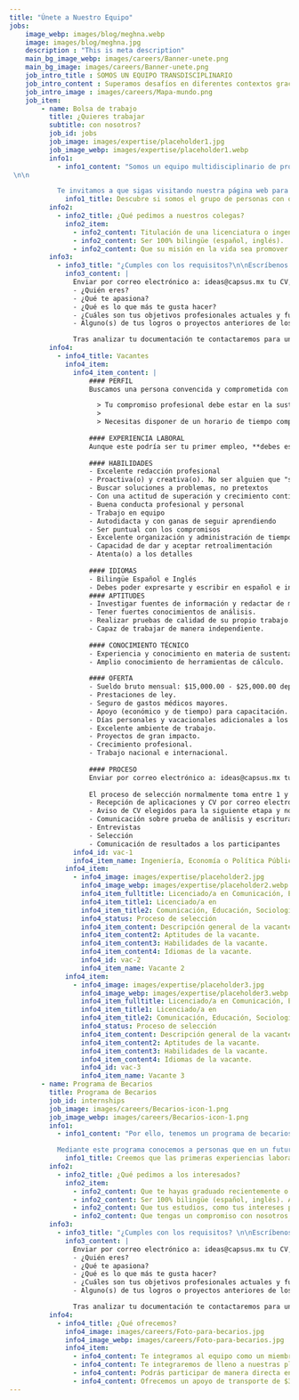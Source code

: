 ```yaml
---
title: "Únete a Nuestro Equipo"
jobs: 
    image_webp: images/blog/meghna.webp
    image: images/blog/meghna.jpg
    description : "This is meta description"
    main_bg_image_webp: images/careers/Banner-unete.png
    main_bg_image: images/careers/Banner-unete.png
    job_intro_title : SOMOS UN EQUIPO TRANSDISCIPLINARIO
    job_intro_content : Superamos desafíos en diferentes contextos gracias a nuestra experiencia y profunda comprensión de las necesidades de los clientes.
    job_intro_image : images/careers/Mapa-mundo.png
    job_item:
        - name: Bolsa de trabajo
          title: ¿Quieres trabajar
          subtitle: con nosotros?
          job_id: jobs
          job_image: images/expertise/placeholder1.jpg
          job_image_webp: images/expertise/placeholder1.webp
          info1:
            - info1_content: "Somos un equipo multidisciplinario de profesionistas que incluye ingenieros, arquitectos, desarrolladores de software, diseñadores, educadores, politólogos, sociólogos y urbanistas.  Cuando estamos en búsqueda de ampliar nuestro equipo, publicamos la convocatoria en nuestras redes sociales.
 \n\n

            Te invitamos a que sigas visitando nuestra página web para que nos conozcas."
              info1_title: Descubre si somos el grupo de personas con quien te gustaría trabajar y crecer profesionalmente
          info2: 
            - info2_title: ¿Qué pedimos a nuestros colegas?
              info2_item: 
                - info2_content: Titulación de una licenciatura o ingeniería.
                - info2_content: Ser 100% bilingüe (español, inglés).
                - info2_content: Que su misión en la vida sea promover el desarrollo sustentable.
          info3:
            - info3_title: "¿Cumples con los requisitos?\n\nEscríbenos:"
              info3_content: |
                Enviar por correo electrónico a: ideas@capsus.mx tu CV, una carta de motivos en español sobre por qué te interesa trabajar en CAPSUS y qué te motiva a perseguir una carrera profesional en el área de sustentabilidad y una carta en inglés donde nos cuentes:
                - ¿Quién eres?
                - ¿Qué te apasiona?
                - ¿Qué es lo que más te gusta hacer?
                - ¿Cuáles son tus objetivos profesionales actuales y futuros?
                - Alguno(s) de tus logros o proyectos anteriores de los cuales estés orgullosa(o).

                Tras analizar tu documentación te contactaremos para una entrevista en donde podremos aclarar las dudas que tengas tú y nosotros.
          info4:
            - info4_title: Vacantes
              info4_item:
                info4_item_content: |
                    #### PERFIL
                    Buscamos una persona convencida y comprometida con el desarrollo sustentable, idealmente que tenga entrenamiento académico y experiencia profesional en áreas de **ingeniería, economía o política pública** relacionadas al **desarrollo sustentable**, el medio ambiente, y/o la estructura urbana. Debes ser una persona totalmente **bilingüe en español e inglés**, con **excelente redacción**, dinámica, motivada, creativa, multidisciplinaria y muy buena con los números. Buscamos alguien que resuelva problemas y busque formas de lograr sus objetivos, no que encuentre razones por las cuales no se pueden alcanzar. 

                      > Tu compromiso profesional debe estar en la sustentabilidad.
                      > 
                      > Necesitas disponer de un horario de tiempo completo en un horario de 9 a 18 horas.
                  
                    #### EXPERIENCIA LABORAL
                    Aunque este podría ser tu primer empleo, **debes estar titulada(o)** e idealmente buscamos alguien que tenga más de 2años de experiencia laboral.
                    
                    #### HABILIDADES
                    - Excelente redacción profesional
                    - Proactiva(o) y creativa(o). No ser alguien que "sólo hace lo que se le pide"
                    - Buscar soluciones a problemas, no pretextos
                    - Con una actitud de superación y crecimiento continuo 
                    - Buena conducta profesional y personal
                    - Trabajo en equipo
                    - Autodidacta y con ganas de seguir aprendiendo
                    - Ser puntual con los compromisos
                    - Excelente organización y administración de tiempo
                    - Capacidad de dar y aceptar retroalimentación
                    - Atenta(o) a los detalles
                  
                    #### IDIOMAS
                    - Bilingüe Español e Inglés
                    - Debes poder expresarte y escribir en español e inglés de manera impecable en un ambiente profesional. Conocimiento deun idioma adicional (árabe, alemán, portugués u otro) es un plus.
                    #### APTITUDES
                    - Investigar fuentes de información y redactar de manera correcta, limpia, entendible, y bien documentada.
                    - Tener fuertes conocimientos de análisis.
                    - Realizar pruebas de calidad de su propio trabajo.
                    - Capaz de trabajar de manera independiente.
                  
                    #### CONOCIMIENTO TÉCNICO
                    - Experiencia y conocimiento en materia de sustentabilidad, como: energía renovable, gestión de residuos urbanos,tratamiento de agua, aprovechamiento de lluvia, control de contaminantes, cálculo de emisiones, cambio climático,movilidad sustentable, planeación urbana sustentable, economía ambiental, salud pública o similares.
                    - Amplio conocimiento de herramientas de cálculo.
                    
                    #### OFERTA
                    - Sueldo bruto mensual: $15,000.00 - $25,000.00 dependiendo de experiencia y competencias. 
                    - Prestaciones de ley.
                    - Seguro de gastos médicos mayores.
                    - Apoyo (económico y de tiempo) para capacitación.
                    - Días personales y vacacionales adicionales a los de ley.
                    - Excelente ambiente de trabajo.
                    - Proyectos de gran impacto.
                    - Crecimiento profesional.
                    - Trabajo nacional e internacional.
                    
                    #### PROCESO
                    Enviar por correo electrónico a: ideas@capsus.mx tu **CV, una carta de motivos en español** que explique por qué teinteresa trabajar en CAPSUS y por qué crees que cumples con los requisitos qué publicamos. Además, te pedimos **unacarta en inglés** donde nos cuentes: ¿qué te motiva a perseguir una carrera profesional en el área de sustentabilidad, ¿Quién eres?, ¿Qué te apasiona?, ¿Qué es lo que más te gusta hacer?, ¿Cuáles son tus objetivos profesionalesactuales y futuros?, y alguno(s) de tus logros o proyectos anteriores de los cuales estés orgullosa(o). 
                    
                    El proceso de selección normalmente toma entre 1 y 3 meses en concluir dependiendo del volumen de propuestas (revisamostodas las aplicaciones) y las propuestas recibidas.
                    - Recepción de aplicaciones y CV por correo electrónico (2 ~ 6 semanas)
                    - Aviso de CV elegidos para la siguiente etapa y no seleccionados
                    - Comunicación sobre prueba de análisis y escritura.
                    - Entrevistas
                    - Selección
                    - Comunicación de resultados a los participantes
                info4_id: vac-1
                info4_item_name: Ingeniería, Economía o Política Pública enfocado al desarrollo sustentable
              info4_item:
                - info4_image: images/expertise/placeholder2.jpg
                  info4_image_webp: images/expertise/placeholder2.webp
                  info4_item_fulltitle: Licenciado/a en Comunicación, Educación, Sociología o áreas afines
                  info4_item_title1: Licenciado/a en
                  info4_item_title2: Comunicación, Educación, Sociología o áreas afines
                  info4_status: Proceso de selección
                  info4_item_content: Descripción general de la vacante.
                  info4_item_content2: Aptitudes de la vacante.
                  info4_item_content3: Habilidades de la vacante.
                  info4_item_content4: Idiomas de la vacante.
                  info4_id: vac-2
                  info4_item_name: Vacante 2
              info4_item:    
                - info4_image: images/expertise/placeholder3.jpg
                  info4_image_webp: images/expertise/placeholder3.webp
                  info4_item_fulltitle: Licenciado/a en Comunicación, Educación, Sociología o áreas afines
                  info4_item_title1: Licenciado/a en
                  info4_item_title2: Comunicación, Educación, Sociología o áreas afines
                  info4_status: Proceso de selección
                  info4_item_content: Descripción general de la vacante.
                  info4_item_content2: Aptitudes de la vacante.
                  info4_item_content3: Habilidades de la vacante.
                  info4_item_content4: Idiomas de la vacante.
                  info4_id: vac-3
                  info4_item_name: Vacante 3
        - name: Programa de Becarios
          title: Programa de Becarios
          job_id: internships
          job_image: images/careers/Becarios-icon-1.png
          job_image_webp: images/careers/Becarios-icon-1.png
          info1:
            - info1_content: "Por ello, tenemos un programa de becarios para apoyar a los jóvenes profesionistas y fomentar el desarrollo de las nuevas generaciones en profesiones dirigidas a la sustentabilidad, materia que consideramos primordial para el mundo.\n\n

            Mediante este programa conocemos a personas que en un futuro pueden formar parte del equipo permanente de CAPSUS."
              info1_title: Creemos que las primeras experiencias laborales son transformacionales y parte esencial del aprendizaje profesional
          info2: 
            - info2_title: ¿Qué pedimos a los interesados?
              info2_item: 
                - info2_content: Que te hayas graduado recientemente o estés por terminar (último semestre o año) tus estudios de licenciatura o de posgrado.
                - info2_content: Ser 100% bilingüe (español, inglés). Al trabajar en proyectos nacionales e internacionales, ambos idiomas son fundamentales.
                - info2_content: Que tus estudios, como tus intereses profesionales estén ligados al desarrollo sustentable en el ámbito urbano.
                - info2_content: Que tengas un compromiso con nosotros de cuando menos 2 meses de tiempo completo. Si sigues estudiando y tu carga académica es muy baja, podríamos acordar un horario reducido y un periodo de tiempo más largo.
          info3:
            - info3_title: "¿Cumples con los requisitos? \n\nEscríbenos:"
              info3_content: |
                Enviar por correo electrónico a: ideas@capsus.mx tu CV, una carta de motivos en español sobre por qué te interesa trabajar en CAPSUS y qué te motiva a perseguir una carrera profesional en el área de sustentabilidad y una carta en inglés donde nos cuentes:
                - ¿Quién eres?
                - ¿Qué te apasiona?
                - ¿Qué es lo que más te gusta hacer?
                - ¿Cuáles son tus objetivos profesionales actuales y futuros?
                - Alguno(s) de tus logros o proyectos anteriores de los cuales estés orgullosa(o).

                Tras analizar tu documentación te contactaremos para una entrevista en donde podremos aclarar las dudas que tengas tú y nosotros.
          info4:
            - info4_title: ¿Qué ofrecemos?
              info4_image: images/careers/Foto-para-becarios.jpg
              info4_image_webp: images/careers/Foto-para-becarios.jpg
              info4_item:
                - info4_content: Te integramos al equipo como un miembro más y tendrás una experiencia profesional real equivalente en responsabilidades y actividades al resto de los miembros del equipo permanente de CAPSUS. 
                - info4_content: Te integraremos de lleno a nuestras plataformas tecnológicas. 
                - info4_content: Podrás participar de manera directa en proyectos que se desarrollan en México o en algún otro país.
                - info4_content: Ofrecemos un apoyo de transporte de $3,200 pesos mexicanos al mes.  
---
```

